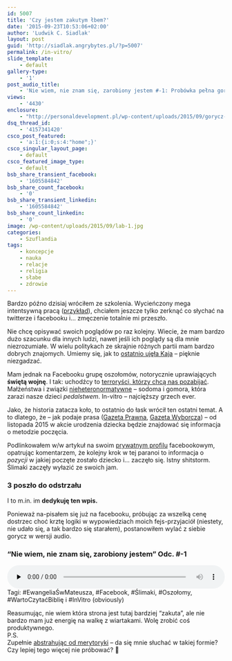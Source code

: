 ```yaml
---
id: 5007
title: 'Czy jestem zakutym łbem?'
date: '2015-09-23T10:53:06+02:00'
author: 'Ludwik C. Siadlak'
layout: post
guid: 'http://siadlak.angrybytes.pl/?p=5007'
permalink: /in-vitro/
slide_template:
    - default
gallery-type:
    - '1'
post_audio_title:
    - 'Nie wiem, nie znam się, zarobiony jestem #-1: Probówka pełna goryczy'
views:
    - '4430'
enclosure:
    - "http://personaldevelopment.pl/wp-content/uploads/2015/09/gorycz-1.mp3\n7998902\naudio/mpeg\na:1:{s:8:\"duration\";s:7:\"0:08:20\";}"
dsq_thread_id:
    - '4157341420'
csco_post_featured:
    - 'a:1:{i:0;s:4:"home";}'
csco_singular_layout_page:
    - default
csco_featured_image_type:
    - default
bsb_share_transient_facebook:
    - '1605584842'
bsb_share_count_facebook:
    - '0'
bsb_share_transient_linkedin:
    - '1605584842'
bsb_share_count_linkedin:
    - '0'
image: /wp-content/uploads/2015/09/lab-1.jpg
categories:
    - Szuflandia
tags:
    - koncepcje
    - nauka
    - relacje
    - religia
    - słabe
    - zdrowie
---
```


Bardzo późno dzisiaj wróciłem ze szkolenia. Wycieńczony mega intentsywną pracą ([przykład](https://www.facebook.com/LudwikCSiadlak/photos/a.1035623423114825.1073741825.360908640586310/1102794829731017/)), chciałem jeszcze tylko zerknąć co słychać na twitterze i facebooku i… zmęczenie totalnie mi przeszło.

Nie chcę opisywać swoich poglądów po raz kolejny. Wiecie, że mam bardzo dużo szacunku dla innych ludzi, nawet jeśli ich poglądy są dla mnie niezrozumiałe. W wielu politykach ze skrajnie różnych partii mam bardzo dobrych znajomych. Umiemy się, jak to [ostatnio ujęła Kaja](http://snafu.evil.pl/2015/09/nie-marnuj-mojego-czasu/) – pięknie niezgadzać.

Mam jednak na Facebooku grupę oszołomów, notorycznie uprawiających **świętą wojnę**. I tak: uchodźcy to [terroryści, którzy chcą nas pozabijać](http://personaldevelopment.pl/o-uchodzcach/). Małżeństwa i związki [nieheteronormatywne](https://pl.wikipedia.org/wiki/Heteronormatywno%C5%9B%C4%87) – sodoma i gomora, która zarazi nasze dzieci *pedalstwem*. In-vitro – najcięższy grzech ever.

Jako, że historia zatacza koło, to ostatnio do łask wrócił ten ostatni temat. A to dlatego, że – jak podaje prasa ([Gazeta Prawna](http://prawo.gazetaprawna.pl/artykuly/894397,dzieci-z-in-vitro-informacja-o-zabiegu-bedzie-w-akcie-urodzenia.html), [Gazeta Wyborcza](http://wyborcza.pl/1,75478,18845202,dziecko-z-in-vitro-czy-nie-urzedy-stanu-cywilnego-stworza-rejestr.html)) – od listopada 2015 w akcie urodzenia dziecka będzie znajdować się informacja o metodzie poczęcia.

Podlinkowałem w/w artykuł na swoim [prywatnym profilu](https://www.facebook.com/ludwikc/posts/10153118288438193) facebookowym, opatrując komentarzem, że kolejny krok w tej paranoi to informacja o *pozycji* w jakiej poczęte zostało dziecko i… zaczęło się. Istny shitstorm. Ślimaki zaczęły wyłazić ze swoich jam.

### 3 poszło do odstrzału

I to m.in. im **dedykuję ten wpis.**

Ponieważ na-pisałem się już na facebooku, próbując za wszelką cenę dostrzec choć krztę logiki w wypowiedziach moich fejs-przyjaciół (niestety, nie udało się, a tak bardzo się starałem), postanowiłem wylać z siebie gorycz w wersji audio.

### “Nie wiem, nie znam się, zarobiony jestem” Odc. #-1

<audio class="wp-audio-shortcode" controls="controls" id="audio-5007-1" preload="none" style="width: 100%;"><source src="http://personaldevelopment.pl/wp-content/uploads/2015/09/gorycz-1.mp3?_=1" type="audio/mpeg"></source><http://personaldevelopment.pl/wp-content/uploads/2015/09/gorycz-1.mp3></audio>Tagi: #EwangeliaŚwMateusza, #Facebook, #Ślimaki, #Oszołomy, #WartoCzytaćBiblię i #InVitro (obviously)

Reasumując, nie wiem która strona jest tutaj bardziej “zakuta”, ale nie bardzo mam już energię na walkę z wiartakami. Wolę zrobić coś produktywnego.  
P.S.  
Zupełnie <span style="text-decoration: underline;">abstrahując od merytoryki</span> – da się mnie słuchać w takiej formie? Czy lepiej tego więcej nie próbować? 🙂